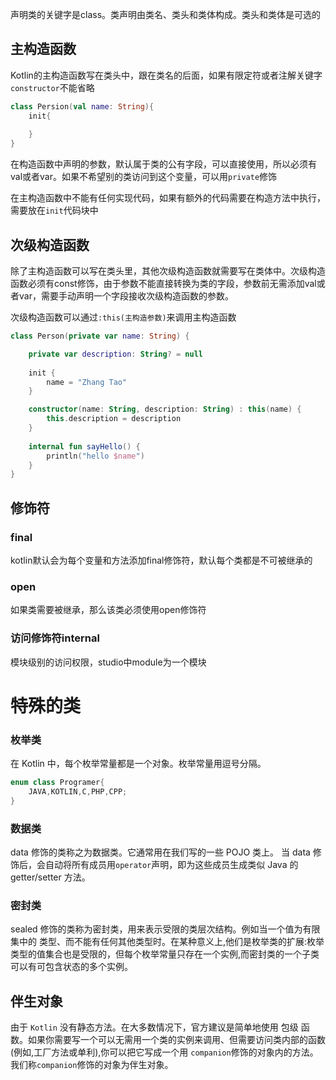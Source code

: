 声明类的关键字是class。类声明由类名、类头和类体构成。类头和类体是可选的

## 主构造函数

Kotlin的主构造函数写在类头中，跟在类名的后面，如果有限定符或者注解关键字`constructor`不能省略

```kotlin
class Persion(val name: String){
    init{
        
    }
}
```

在构造函数中声明的参数，默认属于类的公有字段，可以直接使用，所以必须有val或者var。如果不希望别的类访问到这个变量，可以用`private`修饰

在主构造函数中不能有任何实现代码，如果有额外的代码需要在构造方法中执行，需要放在`init`代码块中

## 次级构造函数

除了主构造函数可以写在类头里，其他次级构造函数就需要写在类体中。次级构造函数必须有const修饰，由于参数不能直接转换为类的字段，参数前无需添加val或者var，需要手动声明一个字段接收次级构造函数的参数。

次级构造函数可以通过`:this(主构造参数)`来调用主构造函数

```kotlin
class Person(private var name: String) {

    private var description: String? = null
    
    init {
        name = "Zhang Tao"
    }

    constructor(name: String, description: String) : this(name) {
        this.description = description
    }
    
    internal fun sayHello() {
        println("hello $name")
    }
}
```

## 修饰符

### final

kotlin默认会为每个变量和方法添加final修饰符，默认每个类都是不可被继承的

### open

如果类需要被继承，那么该类必须使用open修饰符

### 访问修饰符internal

模块级别的访问权限，studio中module为一个模块



# 特殊的类

### 枚举类

在 Kotlin 中，每个枚举常量都是一个对象。枚举常量用逗号分隔。

```KOTLIN
enum class Programer{
    JAVA,KOTLIN,C,PHP,CPP;
}
```



### 数据类

data 修饰的类称之为数据类。它通常用在我们写的一些 POJO 类上。
当 data 修饰后，会自动将所有成员用`operator`声明，即为这些成员生成类似 Java 的 getter/setter 方法。

### 密封类

sealed 修饰的类称为密封类，用来表示受限的类层次结构。例如当一个值为有限集中的 类型、而不能有任何其他类型时。在某种意义上,他们是枚举类的扩展:枚举类型的值集合也是受限的，但每个枚举常量只存在一个实例,而密封类的一个子类可以有可包含状态的多个实例。



## 伴生对象

由于 `Kotlin` 没有静态方法。在大多数情况下，官方建议是简单地使用 包级 函数。如果你需要写一个可以无需用一个类的实例来调用、但需要访问类内部的函数(例如,工厂方法或单利),你可以把它写成一个用 `companion`修饰的对象内的方法。我们称`companion`修饰的对象为伴生对象。

